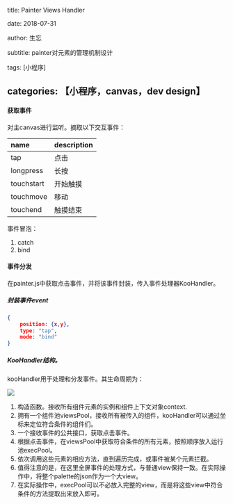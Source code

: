 title: Painter Views Handler

date: 2018-07-31

author: 生忘

subtitle: painter对元素的管理机制设计

tags: [小程序]

## categories: 【小程序，canvas，dev design】


#### 获取事件
对主canvas进行监听。摘取以下交互事件：

|name|description|
|:---|:---|
|tap|点击|
|longpress|长按|
|touchstart|开始触摸|
|touchmove|移动|
|touchend|触摸结束|

事件冒泡：
1. catch
2. bind


#### 事件分发

在painter.js中获取点击事件，并将该事件封装，传入事件处理器KooHandler。

##### 封装事件event

```json
{ 	
	position: {x,y},
	type: "tap",
	mode: "bind"	
}
```

##### KooHandler结构。

kooHandler用于处理和分发事件。其生命周期为：

![](http://on-img.com/chart_image/5b616352e4b053a09c1ff85d.png)


1. 构造函数。接收所有组件元素的实例和组件上下文对象context.
2. 拥有一个组件池viewsPool，接收所有被传入的组件，kooHandler可以通过坐标来定位符合条件的组件们。
3. 一个接收事件的公共接口，获取点击事件。
4. 根据点击事件，在viewsPool中获取符合条件的所有元素，按照顺序放入运行池execPool。
5. 依次调用这些元素的相应方法，直到遍历完成，或事件被某个元素拦截。
6. 值得注意的是，在这里全屏事件的处理方式，与普通view保持一致。在实际操作中，将整个palette的json作为一个大view。
7. 在实际操作中，execPool可以不必放入完整的view，而是将这些view中符合条件的方法提取出来放入即可。

